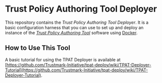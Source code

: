 # Trust Policy Authoring Tool Deployer

This repository contains the _Trust Policy Authoring Tool Deployer_. It is a basic configuration harness that you can use to set up and deploy an instance of the [_Trust Policy Authoring Tool_](https://github.com/Trustmark-Initiative/tpat) software using [Docker](https://www.docker.com/).

## How to Use This Tool

A basic tutorial for using the TPAT Deployer is available at [https://github.com/Trustmark-Initiative/tpat-deploy/wiki/TPAT-Deployer-Tutorial](https://github.com/Trustmark-Initiative/tpat-deploy/wiki/TPAT-Deployer-Tutorial).
